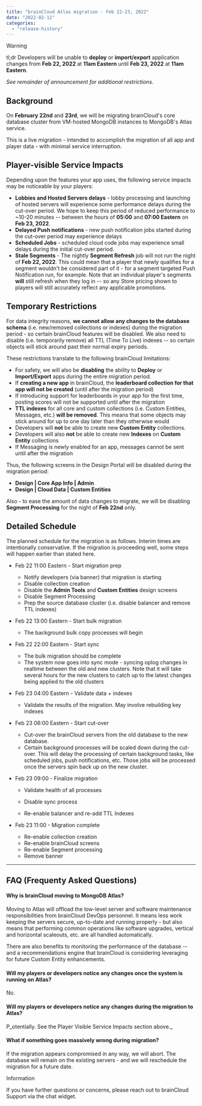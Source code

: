 ```yaml
---
title: "brainCloud Atlas migration - Feb 22-23, 2022"
date: "2022-02-11"
categories: 
  - "release-history"
---
```


Warning

tl;dr Developers will be unable to **deploy** or **import/export** application changes from **Feb 22, 2022** at **11am Eastern** until **Feb 23, 2022** at **11am Eastern**.  
  
_See remainder of announcement for additional restrictions._

## Background

On **February 22nd** and **23rd**, we will be migrating brainCloud's core database cluster from VM-hosted MongoDB instances to MongoDB's Atlas service.

This is a live migration - intended to accomplish the migration of all app and player data - with minimal service interruption.

## Player-visible Service Impacts

Depending upon the features your app uses, the following service impacts may be noticeable by your players:

- **Lobbies and Hosted Servers delays** - lobby processing and launching of hosted servers will experience some performance delays during the cut-over period. We hope to keep this period of reduced performance to ~10-20 minutes -- between the hours of **05:00** and **07:00 Eastern** on **Feb 23, 2022**.
- **Delayed Push notifications** - new push notification jobs started during the cut-over period may experience delays
- **Scheduled Jobs** - scheduled cloud code jobs may experience small delays during the initial cut-over period.
- **Stale Segments** \- The nightly **Segment Refresh** job will not run the night of **Feb 22, 2022**. This could mean that a player that newly qualifies for a segment wouldn't be considered part of it - for a segment targeted Push Notification run, for example. Note that an individual player's segments **will** still refresh when they log in -- so any Store pricing shown to players will still accurately reflect any applicable promotions.

## Temporary Restrictions

For data integrity reasons, **we cannot allow any changes to the database schema** (i.e. new/removed collections or indexes) during the migration period - so certain brainCloud features will be disabled. We also need to disable (i.e. temporarily remove) all TTL (Time To Live) indexes -- so certain objects will stick around past their normal expiry periods.

These restrictions translate to the following brainCloud limitations:

- For safety, we will also be **disabling** the ability to **Deploy** or **Import/Export** apps during the entire migration period.
- If **creating a new app** in brainCloud, the **leaderboard collection for that app will not be created** (until after the migration period)
- If introducing support for leaderboards in your app for the first time, posting scores will not be supported until after the migration
- **TTL indexes** for all core and custom collections (i.e. Custom Entities, Messages, etc.) **will be removed**. This means that some objects may stick around for up to one day later than they otherwise would
- Developers will **not** be able to create new **Custom Entity** collections.
- Developers will also **not** be able to create new **Indexes** on **Custom Entity** collections
- If Messaging is newly enabled for an app, messages cannot be sent until after the migration

Thus, the following screens in the Design Portal will be disabled during the migration period:

- **Design | Core App Info | Admin**
- **Design | Cloud Data | Custom Entities**

Also - to ease the amount of data changes to migrate, we will be disabling **Segment Processing** for the night of **Feb 22nd** only.

## Detailed Schedule

The planned schedule for the migration is as follows. Interim times are intentionally conservative. If the migration is proceeding well, some steps will happen earlier than stated here.

- Feb 22 11:00 Eastern - Start migration prep
    - Notify developers (via banner) that migration is starting
    - Disable collection creation
    - Disable the **Admin Tools** and **Custom Entities** design screens
    - Disable Segment Processing
    - Prep the source database cluster (i.e. disable balancer and remove TTL indexes)
- Feb 22 13:00 Eastern - Start bulk migration
    - The background bulk copy processes will begin
- Feb 22 22:00 Eastern - Start sync
    - The bulk migration should be complete
    - The system now goes into sync mode - syncing oplog changes in realtime between the old and new clusters. Note that it will take several hours for the new clusters to catch up to the latest changes being applied to the old clusters
- Feb 23 04:00 Eastern - Validate data + indexes
    - Validate the results of the migration. May involve rebuilding key indexes
- Feb 23 06:00 Eastern - Start cut-over
    - Cut-over the brainCloud servers from the old database to the new database.
    - Certain background processes will be scaled down during the cut-over. This will delay the processing of certain background tasks, like scheduled jobs, push notifications, etc. Those jobs will be processed once the servers spin back up on the new cluster.
- Feb 23 09:00 - Finalize migration
    
    - Validate health of all processes
    - Disable sync process
    
    - Re-enable balancer and re-add TTL Indexes
- Feb 23 11:00 - Migration complete
    - Re-enable collection creation
    - Re-enable brainCloud screens
    - Re-enable Segment processing
    - Remove banner

* * *

## FAQ (Frequenty Asked Questions)

#### Why is brainCloud moving to MongoDB Atlas?

Moving to Atlas will offload the low-level server and software maintenance responsibilities from brainCloud DevOps personnel. It means less work keeping the servers secure, up-to-date and running properly - but also means that performing common operations like software upgrades, vertical and horizontal scaleouts, etc. are all handled automatically.

There are also benefits to monitoring the performance of the database -- and a recommendations engine that brainCloud is considering leveraging for future Custom Entity enhancements.

#### Will my players or developers notice any changes once the system is running on Atlas?

No.

#### Will my players or developers notice any changes during the migration to Atlas?

P_otentially. See the Player Visible Service Impacts section above._

#### What if something goes massively wrong during migration?

If the migration appears compromised in any way, we will abort. The database will remain on the existing servers - and we will reschedule the migration for a future date.

Information

If you have further questions or concerns, please reach out to brainCloud Support via the chat widget.
